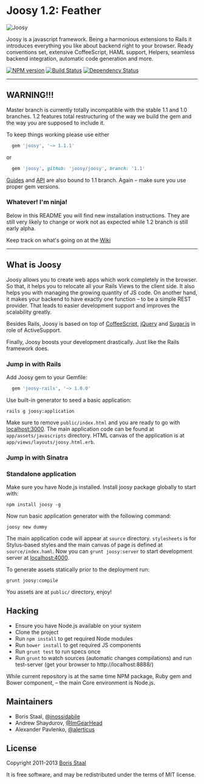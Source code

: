 # Joosy 1.2: Feather

![Joosy](http://f.cl.ly/items/2N2J453J2B353F1A0t0I/joocy1.1.png)

Joosy is a javascript framework. Being a harmonious extensions to Rails it introduces everything you like about backend right to your browser. Ready conventions set, extensive CoffeeScript, HAML support, Helpers, seamless backend integration, automatic code generation and more.

[![NPM version](https://badge.fury.io/js/joosy.png)](http://badge.fury.io/js/joosy)
[![Build Status](https://travis-ci.org/joosy/joosy.png)](https://travis-ci.org/joosy/joosy)
[![Dependency Status](https://gemnasium.com/joosy/joosy.png)](https://gemnasium.com/joosy/joosy)

---

## WARNING!!!

Master branch is currently totally incompatible with the stable 1.1 and 1.0 branches. 1.2 features
total restructuring of the way we build the gem and the way you are supposed to include it.

To keep things working please use either

```ruby
  gem 'joosy', '~> 1.1.1'
```

or

```ruby
  gem 'joosy', github: 'joosy/joosy', branch: '1.1'
```

[Guides](http://guides.joosy.ws/) and [API](http://api.joosy.ws/) are also bound to 1.1 branch.
Again – make sure you use proper gem versions.

### Whatever! I'm ninja!

Below in this README you will find new installation instructions. They are still very likely
to change or work not as expected while 1.2 branch is still early alpha.

Keep track on what's going on at the [Wiki](https://github.com/joosy/joosy/wiki#12-feather)

---

## What is Joosy

Joosy allows you to create web apps which work completely in the browser. So that, it helps you to relocate all your Rails Views to the client side. It also helps you with managing the growing quantity of JS code. On another hand, it makes your backend to have exactly one function – to be a simple REST provider. That leads to easier development support and improves the scalability greatly.

Besides Rails, Joosy is based on top of [CoffeeScript](http://coffeescript.org/), [jQuery](http://jquery.com/) and [Sugar.js](http://sugarjs.com/) in role of ActiveSupport.

Finally, Joosy boosts your development drastically. Just like the Rails framework does.

### Jump in with Rails

Add Joosy gem to your Gemfile:

```ruby
  gem 'joosy-rails', '~> 1.0.0'
```

Use built-in generator to seed a basic application:

    rails g joosy:application

Make sure to remove `public/index.html` and you are ready to go with [localhost:3000](http://localhost:3000/). The main application code can be found at `app/assets/javascripts` directory. HTML canvas of the application is at `app/views/layouts/joosy.html.erb`.

### Jump in with Sinatra

### Standalone application

Make sure you have Node.js installed. Install joosy package globally to start with:

    npm install joosy -g

Now run basic application generator with the following command:

    joosy new dummy

The main application code will appear at `source` directory. `stylesheets` is for Stylus-based styles and the main canvas of page is defined at `source/index.haml`. Now you can `grunt joosy:server` to start development server at [localhost:4000](http://localhost:4000/).

To generate assets statically prior to the deployment run:

    grunt joosy:compile

You assets are at `public/` directory, enjoy!

## Hacking

  * Ensure you have Node.js available on your system
  * Clone the project
  * Run `npm install` to get required Node modules
  * Run `bower install` to get required JS components
  * Run `grunt test` to run specs once
  * Run `grunt` to watch sources (automatic changes compilations) and run test-server (get your browser to http://localhost:8888/)

While current repository is at the same time NPM package, Ruby gem and Bower component, – the main Core
environment is Node.js.

## Maintainers

* Boris Staal, [@inossidabile](http://staal.io)
* Andrew Shaydurov, [@ImGearHead](http://twitter.com/ImGearHead)
* Alexander Pavlenko, [@alerticus](http://twitter.com/alerticus)

## License

Copyright 2011-2013 [Boris Staal](http://staal.io)

It is free software, and may be redistributed under the terms of MIT license.
